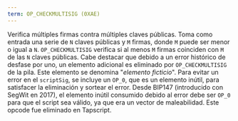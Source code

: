 ```yaml
---
term: OP_CHECKMULTISIG (0XAE)
---
```


Verifica múltiples firmas contra múltiples claves públicas. Toma como entrada una serie de `N` claves públicas y `M` firmas, donde `M` puede ser menor o igual a `N`. `OP_CHECKMULTISIG` verifica si al menos `M` firmas coinciden con `M` de las `N` claves públicas. Cabe destacar que debido a un error histórico de desfase por uno, un elemento adicional es eliminado por `OP_CHECKMULTISIG` de la pila. Este elemento se denomina "*elemento ficticio*". Para evitar un error en el `scriptSig`, se incluye un `OP_0`, que es un elemento inútil, para satisfacer la eliminación y sortear el error. Desde BIP147 (introducido con SegWit en 2017), el elemento inútil consumido debido al error debe ser `OP_0` para que el script sea válido, ya que era un vector de maleabilidad. Este opcode fue eliminado en Tapscript.